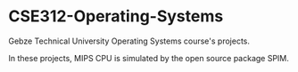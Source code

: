 # CSE312-Operating-Systems

Gebze Technical University Operating Systems course's projects. 

In these projects, MIPS CPU is simulated by the open source package SPIM.
